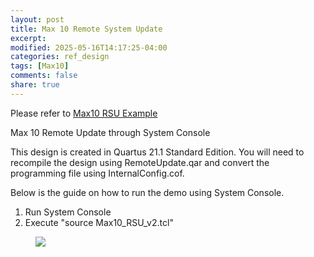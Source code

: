 ```yaml
---
layout: post
title: Max 10 Remote System Update
excerpt:
modified: 2025-05-16T14:17:25-04:00
categories: ref_design
tags: [Max10]
comments: false
share: true
---
```


Please refer to [Max10 RSU Example](https://github.com/altera-wiki/Max10-RemoteUpdate.git)

Max 10 Remote Update through System Console

This design is created in Quartus 21.1 Standard Edition. You will need to recompile the design using RemoteUpdate.qar and convert the programming file using InternalConfig.cof.

Below is the guide on how to run the demo using System Console.
1. Run System Console
2. Execute "source Max10_RSU_v2.tcl"

<figure>
	<a href="https://github.com/intel-fpga-ceg/Max10-RemoteUpdate/blob/main/image/console.jpg"><img src="https://github.com/intel-fpga-ceg/Max10-RemoteUpdate/blob/main/image/console.jpg"></a>
</figure>

